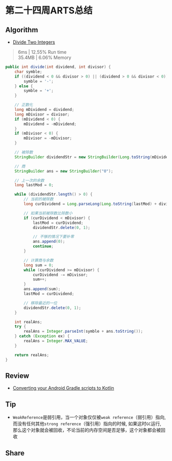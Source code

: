 # 第二十四周ARTS总结
## Algorithm
- [Divide Two Integers](https://leetcode.com/problems/divide-two-integers/)
> 6ms | 12.55% Run time  
> 35.4MB | 6.06% Memory
```java
public int divide(int dividend, int divisor) {
    char symble;
    if ((dividend < 0 && divisor > 0) || (dividend > 0 && divisor < 0)) {
        symble = '-';
    } else {
        symble = '+';
    }

    // 正数化
    long mDividend = dividend;
    long mDivisor = divisor;
    if (mDividend < 0) {
        mDividend = -mDividend;
    }
    if (mDivisor < 0) {
        mDivisor = -mDivisor;
    }

    // 被除数
    StringBuilder dividendStr = new StringBuilder(Long.toString(mDividend));

    // 商
    StringBuilder ans = new StringBuilder("0");

    // 上一次的余数
    long lastMod = 0;

    while (dividendStr.length() > 0) {
        // 当前的被除数
        long curDividend = Long.parseLong(Long.toString(lastMod) + dividendStr.subSequence(0, 1));

        // 如果当前被除数比除数小
        if (curDividend < mDivisor) {
            lastMod = curDividend;
            dividendStr.delete(0, 1);

            // 不够的情况下要补零
            ans.append(0);
            continue;
        }

        // 计算商与余数
        long sum = 0;
        while (curDividend >= mDivisor) {
            curDividend -= mDivisor;
            sum++;
        }
        ans.append(sum);
        lastMod = curDividend;

        // 移除最近的一位
        dividendStr.delete(0, 1);
    }

    int realAns;
    try {
        realAns = Integer.parseInt(symble + ans.toString());
    } catch (Exception ex) {
        realAns = Integer.MAX_VALUE;
    }

    return realAns;
}
```

## Review
- [Converting your Android Gradle scripts to Kotlin](https://proandroiddev.com/converting-your-android-gradle-scripts-to-kotlin-1172f1069880)

## Tip
+ `WeakReference`是弱引用，当一个对象仅仅被`weak reference`（弱引用）指向, 而没有任何其他`strong reference`（强引用）指向的时候, 如果这时`GC`运行, 那么这个对象就会被回收，不论当前的内存空间是否足够，这个对象都会被回收
  
## Share